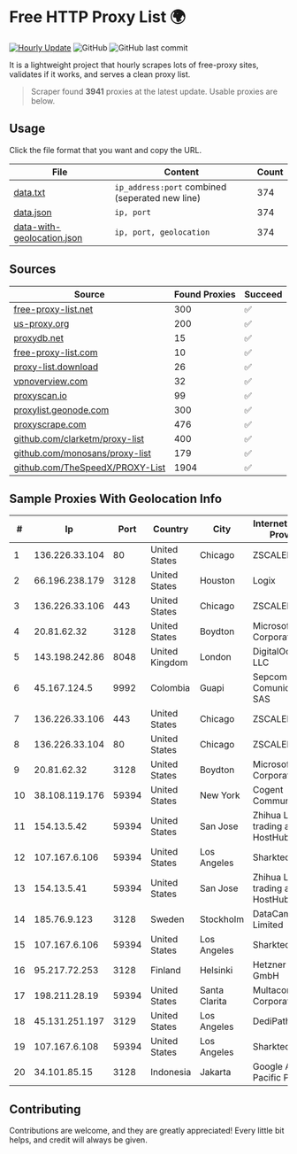 
# Free HTTP Proxy List 🌍

[![Hourly Update](https://github.com/mertguvencli/http-proxy-list/actions/workflows/main.yml/badge.svg?branch=main)](https://github.com/mertguvencli/http-proxy-list/actions/workflows/main.yml)
![GitHub](https://img.shields.io/github/license/mertguvencli/http-proxy-list)
![GitHub last commit](https://img.shields.io/github/last-commit/mertguvencli/http-proxy-list)

It is a lightweight project that hourly scrapes lots of free-proxy sites, validates if it works, and serves a clean proxy list.


> Scraper found **3941** proxies at the latest update. Usable proxies are below.

## Usage

Click the file format that you want and copy the URL.


|File|Content|Count|
|----|-------|-----|
|[data.txt](https://raw.githubusercontent.com/mertguvencli/http-proxy-list/main/proxy-list/data.txt)|`ip_address:port` combined (seperated new line)|374|
|[data.json](https://raw.githubusercontent.com/mertguvencli/http-proxy-list/main/proxy-list/data.json)|`ip, port`|374|
|[data-with-geolocation.json](https://raw.githubusercontent.com/mertguvencli/http-proxy-list/main/proxy-list/data-with-geolocation.json)|`ip, port, geolocation`|374|

## Sources

|Source|Found Proxies|Succeed|
|------|-------------|-------|
|[free-proxy-list.net](https://free-proxy-list.net)|300|✅|
|[us-proxy.org](https://www.us-proxy.org)|200|✅|
|[proxydb.net](http://proxydb.net)|15|✅|
|[free-proxy-list.com](https://free-proxy-list.com/?page=&port=&type%5B%5D=http&type%5B%5D=https&up_time=0&search=Search)|10|✅|
|[proxy-list.download](https://www.proxy-list.download/HTTP)|26|✅|
|[vpnoverview.com](https://vpnoverview.com/privacy/anonymous-browsing/free-proxy-servers)|32|✅|
|[proxyscan.io](https://www.proxyscan.io)|99|✅|
|[proxylist.geonode.com](https://proxylist.geonode.com/api/proxy-list?limit=300&page=1&sort_by=lastChecked&sort_type=desc&protocols=http,https)|300|✅|
|[proxyscrape.com](https://api.proxyscrape.com/v2/?request=displayproxies&protocol=http&timeout=10000&country=all&ssl=all&anonymity=all)|476|✅|
|[github.com/clarketm/proxy-list](https://raw.githubusercontent.com/clarketm/proxy-list/master/proxy-list-raw.txt)|400|✅|
|[github.com/monosans/proxy-list](https://raw.githubusercontent.com/monosans/proxy-list/main/proxies/http.txt)|179|✅|
|[github.com/TheSpeedX/PROXY-List](https://raw.githubusercontent.com/TheSpeedX/PROXY-List/master/http.txt)|1904|✅|


## Sample Proxies With Geolocation Info

|#|Ip|Port|Country|City|Internet Service Provider|
|-|--|----|-------|----|-------------------------|
|1|136.226.33.104|80|United States|Chicago|ZSCALER, INC.|
|2|66.196.238.179|3128|United States|Houston|Logix|
|3|136.226.33.106|443|United States|Chicago|ZSCALER, INC.|
|4|20.81.62.32|3128|United States|Boydton|Microsoft Corporation|
|5|143.198.242.86|8048|United Kingdom|London|DigitalOcean, LLC|
|6|45.167.124.5|9992|Colombia|Guapi|Sepcom Comunicaciones SAS|
|7|136.226.33.106|443|United States|Chicago|ZSCALER, INC.|
|8|136.226.33.104|80|United States|Chicago|ZSCALER, INC.|
|9|20.81.62.32|3128|United States|Boydton|Microsoft Corporation|
|10|38.108.119.176|59394|United States|New York|Cogent Communications|
|11|154.13.5.42|59394|United States|San Jose|Zhihua Lu trading as HostHub|
|12|107.167.6.106|59394|United States|Los Angeles|Sharktech|
|13|154.13.5.41|59394|United States|San Jose|Zhihua Lu trading as HostHub|
|14|185.76.9.123|3128|Sweden|Stockholm|DataCamp Limited|
|15|107.167.6.106|59394|United States|Los Angeles|Sharktech|
|16|95.217.72.253|3128|Finland|Helsinki|Hetzner Online GmbH|
|17|198.211.28.19|59394|United States|Santa Clarita|Multacom Corporation|
|18|45.131.251.197|3129|United States|Los Angeles|DediPath|
|19|107.167.6.108|59394|United States|Los Angeles|Sharktech|
|20|34.101.85.15|3128|Indonesia|Jakarta|Google Asia Pacific Pte. Ltd.|



## Contributing

Contributions are welcome, and they are greatly appreciated! Every
little bit helps, and credit will always be given.

